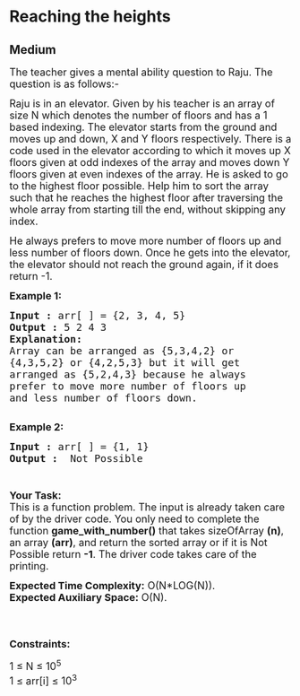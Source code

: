 # Reaching the heights
## Medium
<div class="problems_problem_content__Xm_eO"><p><span style="font-size:18px">The teacher gives a mental ability question to Raju. The question is as follows:-</span></p>

<p><span style="font-size:18px">Raju is in an elevator. Given by his teacher is an array of size N which denotes the number of floors and has a 1 based indexing. The elevator starts from the ground and moves up and down, X and Y floors respectively. There is a code used in the elevator according to which it moves up X floors given at odd indexes of the array and moves down Y floors given at even indexes of the array. He is asked to go to the highest floor possible. Help him to sort the array such that he reaches the highest floor after traversing the whole array from starting till the end, without skipping any index.</span></p>

<p><span style="font-size:18px">He always prefers to move more number of floors up and less number of floors down. Once he gets into the elevator, the elevator should not reach the ground again, if it does return -1.</span></p>

<p><span style="font-size:18px"><strong>Example 1:</strong></span></p>

<pre><span style="font-size:18px"><strong>Input :</strong> arr[ ] = {2, 3, 4, 5}
<strong>Output :</strong> 5 2 4 3
<strong>Explanation:</strong>
Array can be arranged as {5,3,4,2} or 
{4,3,5,2} or {4,2,5,3} but it will get 
arranged as {5,2,4,3} because he always 
prefer to move more number of floors up 
and less number of floors down.
</span></pre>

<p><br>
<span style="font-size:18px"><strong>Example 2:</strong></span></p>

<pre><span style="font-size:18px"><strong>Input :</strong> arr[ ] = {1, 1} <strong>
Output :</strong>  Not Possible </span></pre>

<p>&nbsp;</p>

<p><span style="font-size:18px"><strong>Your Task:</strong><br>
This is a function problem. The input is already taken care of by the driver code. You only need to complete the function <strong>game_with_number()</strong> that takes sizeOfArray <strong>(n)</strong>, an array <strong>(arr)</strong>, and return the sorted array or if it is Not Possible return <strong>-1</strong>. The driver code takes care of the printing.</span></p>

<p><span style="font-size:18px"><strong>Expected Time Complexity:</strong>&nbsp;O(N*LOG(N)).<br>
<strong>Expected Auxiliary Space:</strong>&nbsp;O(N).</span></p>

<p>&nbsp;</p>

<p><br>
<span style="font-size:18px"><strong>Constraints:</strong></span></p>

<p><span style="font-size:18px">1&nbsp;≤&nbsp;N ≤&nbsp;10<sup>5</sup><br>
1&nbsp;≤ arr[i]&nbsp;≤&nbsp;10<sup>3</sup></span></p>
</div>